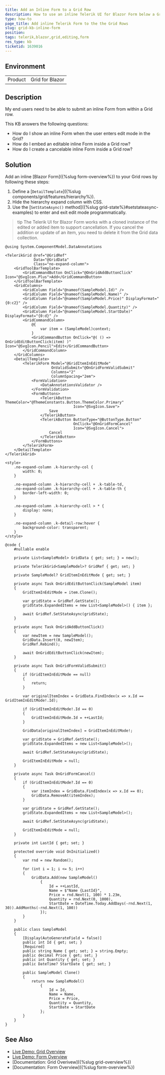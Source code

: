 ```yaml
---
title: Add an Inline Form to a Grid Row
description: How to use an inline Telerik UI for Blazor Form below a Grid row.
type: how-to
page_title: Add inline Telerik Form to the the Grid Rows
slug: grid-kb-inline-form
position: 
tags: telerik,blazor,grid,editing,form
res_type: kb
ticketid: 1639016
---
```


## Environment

<table>
    <tbody>
        <tr>
            <td>Product</td>
            <td>Grid for Blazor</td>
        </tr>
    </tbody>
</table>


## Description

My end users need to be able to submit an inline Form from within a Grid row.

This KB answers the following questions:

* How do I show an inline Form when the user enters edit mode in the Grid?
* How do I embed an editable inline Form inside a Grid row?
* How do I create a cancelable inline Form inside a Grid row?


## Solution

Add an inline [Blazor Form]({%slug form-overview%}) to your Grid rows by following these steps:

1. Define a [`DetailTemplate`]({%slug components/grid/features/hierarchy%}).
1. Hide the hierarchy expand column with CSS.
1. Use the [`SetStateAsync()` method]({%slug grid-state%}#setstateasync-examples) to enter and exit edit mode programmatically.

>tip The Telerik UI for Blazor Form works with a cloned instance of the edited or added item to support cancellation. If you cancel the addition or update of an item, you need to delete it from the Grid data collection.   

````CSHTML
@using System.ComponentModel.DataAnnotations

<TelerikGrid @ref="@GridRef"
             Data="@GridData"
             Class="no-expand-column">
    <GridToolBarTemplate>
        <GridCommandButton OnClick="@OnGridAddButtonClick" Icon="@SvgIcon.Plus">Add</GridCommandButton>
    </GridToolBarTemplate>
    <GridColumns>
        <GridColumn Field="@nameof(SampleModel.Id)" />
        <GridColumn Field="@nameof(SampleModel.Name)" />
        <GridColumn Field="@nameof(SampleModel.Price)" DisplayFormat="{0:c2}" />
        <GridColumn Field="@nameof(SampleModel.Quantity)" />
        <GridColumn Field="@nameof(SampleModel.StartDate)" DisplayFormat="{0:d}" />
        <GridCommandColumn>
            @{
                var item = (SampleModel)context;
            }
            <GridCommandButton OnClick="@( () => OnGridEditButtonClick(item) )" Icon="@SvgIcon.Pencil">Edit</GridCommandButton>
        </GridCommandColumn>
    </GridColumns>
    <DetailTemplate>
        <TelerikForm Model="@GridItemInEditMode"
                     OnValidSubmit="@OnGridFormValidSubmit"
                     Columns="2"
                     ColumnSpacing="2em">
            <FormValidation>
                <DataAnnotationsValidator />
            </FormValidation>
            <FormButtons>
                <TelerikButton ThemeColor="@ThemeConstants.Button.ThemeColor.Primary"
                               Icon="@SvgIcon.Save">
                    Save
                </TelerikButton>
                <TelerikButton ButtonType="@ButtonType.Button"
                               OnClick="@OnGridFormCancel"
                               Icon="@SvgIcon.Cancel">
                    Cancel
                </TelerikButton>
            </FormButtons>
        </TelerikForm>
    </DetailTemplate>
</TelerikGrid>

<style>
    .no-expand-column .k-hierarchy-col {
        width: 0;
    }

    .no-expand-column .k-hierarchy-cell + .k-table-td,
    .no-expand-column .k-hierarchy-cell + .k-table-th {
        border-left-width: 0;
    }

    .no-expand-column .k-hierarchy-cell > * {
        display: none;
    }

    .no-expand-column .k-detail-row:hover {
        background-color: transparent;
    }
</style>

@code {
    #nullable enable

    private List<SampleModel> GridData { get; set; } = new();

    private TelerikGrid<SampleModel>? GridRef { get; set; }

    private SampleModel? GridItemInEditMode { get; set; }

    private async Task OnGridEditButtonClick(SampleModel item)
    {
        GridItemInEditMode = item.Clone();

        var gridState = GridRef.GetState();
        gridState.ExpandedItems = new List<SampleModel>() { item };

        await GridRef.SetStateAsync(gridState);
    }

    private async Task OnGridAddButtonClick()
    {
        var newItem = new SampleModel();
        GridData.Insert(0, newItem);
        GridRef.Rebind();

        await OnGridEditButtonClick(newItem);
    }

    private async Task OnGridFormValidSubmit()
    {
        if (GridItemInEditMode == null)
        {
            return;
        }

        var originalItemIndex = GridData.FindIndex(x => x.Id == GridItemInEditMode!.Id);

        if (GridItemInEditMode!.Id == 0)
        {
            GridItemInEditMode.Id = ++LastId;
        }

        GridData[originalItemIndex] = GridItemInEditMode!;

        var gridState = GridRef.GetState();
        gridState.ExpandedItems = new List<SampleModel>();

        await GridRef.SetStateAsync(gridState);

        GridItemInEditMode = null;
    }

    private async Task OnGridFormCancel()
    {
        if (GridItemInEditMode?.Id == 0)
        {
            var itemIndex = GridData.FindIndex(x => x.Id == 0);
            GridData.RemoveAt(itemIndex);
        }

        var gridState = GridRef.GetState();
        gridState.ExpandedItems = new List<SampleModel>();

        await GridRef.SetStateAsync(gridState);

        GridItemInEditMode = null;
    }

    private int LastId { get; set; }

    protected override void OnInitialized()
    {
        var rnd = new Random();

        for (int i = 1; i <= 5; i++)
        {
            GridData.Add(new SampleModel()
                {
                    Id = ++LastId,
                    Name = $"Name {LastId}",
                    Price = rnd.Next(1, 100) * 1.23m,
                    Quantity = rnd.Next(0, 1000),
                    StartDate = DateTime.Today.AddDays(-rnd.Next(1, 30)).AddMonths(-rnd.Next(1, 100))
                });
        }
    }

    public class SampleModel
    {
        [Display(AutoGenerateField = false)]
        public int Id { get; set; }
        [Required]
        public string Name { get; set; } = string.Empty;
        public decimal Price { get; set; }
        public int Quantity { get; set; }
        public DateTime? StartDate { get; set; }

        public SampleModel Clone()
        {
            return new SampleModel()
                {
                    Id = Id,
                    Name = Name,
                    Price = Price,
                    Quantity = Quantity,
                    StartDate = StartDate
                };
        }
    }
}
````

## See Also

* <a href="https://demos.telerik.com/blazor-ui/grid/overview" target="_blank">Live Demo: Grid Overview</a>
* <a href="https://demos.telerik.com/blazor-ui/form/overview" target="_blank">Live Demo: Form Overview</a>
* [Documentation: Grid Overivew]({%slug grid-overview%})
* [Documentation: Form Overview]({%slug form-overview%})